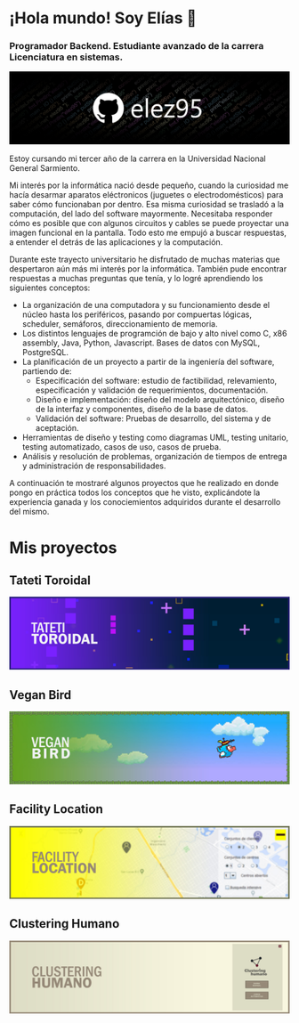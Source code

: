 # ¡Hola mundo! Soy Elías 👋
### Programador Backend. Estudiante avanzado de la carrera Licenciatura en sistemas.
![header](header-readme.jpg)

Estoy cursando mi tercer año de la carrera en la Universidad Nacional General Sarmiento. 

Mi interés por la informática nació desde pequeño, cuando la curiosidad me hacía desarmar aparatos eléctronicos (juguetes o electrodomésticos) para saber cómo funcionaban por dentro. Esa misma curiosidad se trasladó a la computación, del lado del software mayormente. Necesitaba responder cómo es posible que con algunos circuitos y cables se puede proyectar una imagen funcional en la pantalla. Todo esto me empujó a buscar respuestas, a entender el detrás de las aplicaciones y la computación.

Durante este trayecto universitario he disfrutado de muchas materias que despertaron aún más mi interés por la informática. También pude encontrar respuestas a muchas preguntas que tenía, y lo logré aprendiendo los siguientes conceptos: 
- La organización de una computadora y su funcionamiento desde el núcleo hasta los periféricos, pasando por compuertas lógicas, scheduler, semáforos, direccionamiento de memoria.
- Los distintos lenguajes de programción de bajo y alto nivel como C, x86 assembly, Java, Python, Javascript. Bases de datos con MySQL, PostgreSQL.
- La planificación de un proyecto a partir de la ingeniería del software, partiendo de:
  - Especificación del software: estudio de factibilidad, relevamiento, especificación y validación de requerimientos, documentación.
  - Diseño e implementación: diseño del modelo arquitectónico, diseño de la interfaz y componentes, diseño de la base de datos.
  - Validación del software: Pruebas de desarrollo, del sistema y de aceptación.
- Herramientas de diseño y testing como diagramas UML, testing unitario, testing automatizado, casos de uso, casos de prueba.
- Análisis y resolución de problemas, organización de tiempos de entrega y administración de responsabilidades.

A continuación te mostraré algunos proyectos que he realizado en donde pongo en práctica todos los conceptos que he visto, explicándote la experiencia ganada y los conociemientos adquiridos durante el desarrollo del mismo.



# Mis proyectos

## Tateti Toroidal

<a href="https://github.com/elez95/Tateti-Toroidal">
  <img src="bannerTateti.jpg" alt="Ir al repositorio">
</a>


## Vegan Bird

<a href="https://github.com/elez95/Vegan-Bird">
  <img src="bannerVeganBird.jpg" alt="Ir al repositorio">
</a>

## Facility Location

<a href="https://github.com/elez95/Facility-Location">
  <img src="bannerFacilityLocation.jpg" alt="Ir al repositorio">
</a>


## Clustering Humano

<!--
<a href="https://github.com/elez95/Facility-Location">
  <img src="bannerVeganBird.jpg" alt="Texto alternativo">
</a>
-->
![Header](bannerClusteringHumano.jpg)

<!--
**elez95/elez95** is a ✨ _special_ ✨ repository because its `README.md` (this file) appears on your GitHub profile.

Here are some ideas to get you started:

- 🔭 I’m currently working on ...
- 🌱 I’m currently learning ...
- 👯 I’m looking to collaborate on ...
- 🤔 I’m looking for help with ...
- 💬 Ask me about ...
- 📫 How to reach me: ...
- 😄 Pronouns: ...
- ⚡ Fun fact: ...
-->
